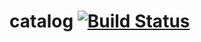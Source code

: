# catalog [![Build Status](https://travis-ci.org/tlester/catalog.svg?branch=master)](https://travis-ci.org/tlester/catalog)
